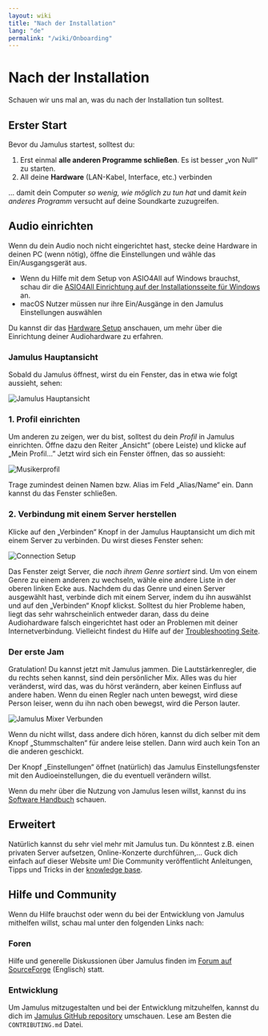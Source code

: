 ```yaml
---
layout: wiki
title: "Nach der Installation"
lang: "de"
permalink: "/wiki/Onboarding"
---
```

# Nach der Installation
Schauen wir uns mal an, was du nach der Installation tun solltest.
## Erster Start
Bevor du Jamulus startest, solltest du:
1. Erst einmal **alle anderen Programme schließen**. Es ist besser „von Null“ zu starten.
2. All deine **Hardware** (LAN-Kabel, Interface, etc.) verbinden

... damit dein Computer *so wenig, wie möglich zu tun hat* und damit *kein anderes Programm* versucht auf deine Soundkarte zuzugreifen.


## Audio einrichten

Wenn du dein Audio noch nicht eingerichtet hast, stecke deine Hardware in deinen PC (wenn nötig), öffne die Einstellungen und wähle das Ein/Ausgangsgerät aus.

* Wenn du Hilfe mit dem Setup von ASIO4All auf Windows brauchst, schau dir die [ASIO4All Einrichtung auf der Installationsseite für Windows](Installation-for-Windows#asio4all-einrichten) an.
* macOS Nutzer müssen nur ihre Ein/Ausgänge in den Jamulus Einstellungen auswählen

Du kannst dir das [Hardware Setup](Hardware-Setup) anschauen, um mehr über die Einrichtung deiner Audiohardware zu erfahren.

### Jamulus Hauptansicht
Sobald du Jamulus öffnest, wirst du ein Fenster, das in etwa wie folgt aussieht, sehen:

![Jamulus Hauptansicht](https://user-images.githubusercontent.com/20726856/101957071-061b0500-3c01-11eb-988e-41aee5ba4766.png)

### 1. Profil einrichten
Um anderen zu zeigen, wer du bist, solltest du dein *Profil* in Jamulus einrichten. Öffne dazu den Reiter „Ansicht” (obere Leiste) und klicke auf „Mein Profil...”
Jetzt wird sich ein Fenster öffnen, das so aussieht:

![Musikerprofil](https://user-images.githubusercontent.com/20726856/101957184-4084a200-3c01-11eb-975d-54d2e9e897c9.png)

Trage zumindest deinen Namen bzw. Alias im Feld „Alias/Name“ ein. Dann kannst du das Fenster schließen.

### 2. Verbindung mit einem Server herstellen
Klicke auf den „Verbinden“ Knopf in der Jamulus Hauptansicht um dich mit einem Server zu verbinden. Du wirst dieses Fenster sehen:

![Connection Setup](https://user-images.githubusercontent.com/20726856/102825226-a1b92c00-43de-11eb-9aa9-21d7a8576f5c.png)

Das Fenster zeigt Server, die *nach ihrem Genre sortiert* sind. Um von einem Genre zu einem anderen zu wechseln, wähle eine andere Liste in der oberen linken Ecke aus. Nachdem du das Genre und einen Server ausgewählt hast, verbinde dich mit einem Server, indem du ihn auswählst und auf den „Verbinden“ Knopf klickst. Solltest du hier Probleme haben, liegt das sehr wahrscheinlich entweder daran, dass du deine Audiohardware falsch eingerichtet hast oder an Problemen mit deiner Internetverbindung. Vielleicht findest du Hilfe auf der [Troubleshooting Seite](Client-Troubleshooting).
### Der erste Jam
Gratulation! Du kannst jetzt mit Jamulus jammen. Die Lautstärkenregler, die du rechts sehen kannst, sind dein persönlicher Mix. Alles was du hier veränderst, wird das, was du hörst verändern, aber keinen Einfluss auf andere haben. Wenn du einen Regler nach unten bewegst, wird diese Person leiser, wenn du ihn nach oben bewegst, wird die Person lauter.

![Jamulus Mixer Verbunden](https://user-images.githubusercontent.com/20726856/101957396-a07b4880-3c01-11eb-849f-bb89cfb909d8.png)

Wenn du nicht willst, dass andere dich hören, kannst du dich selber mit dem Knopf „Stummschalten“ für andere leise stellen. Dann wird auch kein Ton an die anderen geschickt.

Der Knopf „Einstellungen“ öffnet (natürlich) das Jamulus Einstellungsfenster mit den Audioeinstellungen, die du eventuell verändern willst.

Wenn du mehr über die Nutzung von Jamulus lesen willst, kannst du ins [Software Handbuch](Software-Manual) schauen.

## Erweitert
Natürlich kannst du sehr viel mehr mit Jamulus tun. Du könntest z.B. einen privaten Server aufsetzen, Online-Konzerte durchführen,... Guck dich einfach auf dieser Website um! Die Community veröffentlicht Anleitungen, Tipps und Tricks in der [knowledge base](/kb/).

## Hilfe und Community
Wenn du Hilfe brauchst oder wenn du bei der Entwicklung von Jamulus mithelfen willst, schau mal unter den folgenden Links nach:

### Foren
Hilfe und generelle Diskussionen über Jamulus finden im [Forum auf SourceForge](https://github.com/jamulussoftware/jamulus/discussions) (Englisch) statt.

### Entwicklung
Um Jamulus mitzugestalten und bei der Entwicklung mitzuhelfen, kannst du dich im [Jamulus GitHub repository](https://github.com/jamulussoftware/jamulus/) umschauen. Lese am Besten die `CONTRIBUTING.md` Datei.

<!-- Du kannst auch an dieser Dokumentation mithelfen. Schau dir das [Jamulus Website GitHub repository](https://github.com/jamulussoftware/jamuluswebsite) und die CONTRIBUTING Datei dort an. -->
